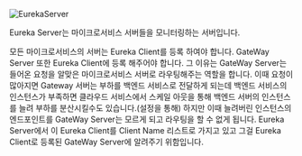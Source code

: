 ![EurekaServer](https://github.com/user-attachments/assets/ac75783c-e525-49e7-8806-b214b2139f32)

Eureka Server는 마이크로서비스 서버들을 모니터링하는 서버입니다.

모든 마이크로서비스의 서버는 Eureka Client를 등록 하여야 합니다.
GateWay Server 또한 Eureka Client에 등록 해주어야 합니다.
그 이유는
GateWay Server는 들어온 요청을 알맞은 마이크로서비스 서버로 라우팅해주는 역할을 합니다.
이때 요청이 많아지면 Gateway 서버는 부하를 백엔드 서비스로 전달하게 되는데
백엔드 서비스의 인스턴스가 부족하면 클라우드 서비스에서 스케일 아웃을 통해 백엔드 서버의 인스턴스를 늘려 부하를 분산시킬수도 있습니다.(설정을 통해)
하지만 이때 늘려버린 인스턴스의 엔드포인트를 GateWay Server는 모르게 되고 라우팅을 할 수 없게 됩니다.
Eureka Server에서 이 Eureka Client를 Client Name 리스트로 가지고 있고 그걸 Eureka Client로 등록된 GateWay Server에 알려주기 위함입니다.
